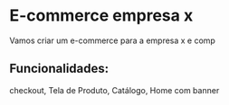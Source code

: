 # E-commerce empresa x

Vamos criar um e-commerce para a empresa x e comp

## Funcionalidades:

checkout, Tela de Produto, Catálogo, Home com banner